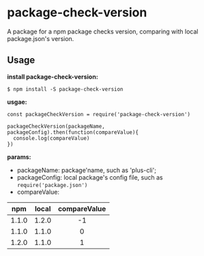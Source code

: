 # package-check-version
A package for a npm package checks version, comparing with local package.json's version.

## Usage

**install package-check-version:**
```
$ npm install -S package-check-version
```

**usgae:**
```
const packageCheckVersion = require('package-check-version')

packageCheckVersion(packageName, packageConfig).then(function(compareValue){
  console.log(compareValue)
})
```

**params:**
- packageName: package'name, such as 'plus-cli';
- packageConfig: local package's config file, such as `require('package.json')`
- compareValue: 

| npm | local | compareValue |
|:----:|:----:|:----:|
| 1.1.0 | 1.2.0 | -1 |
| 1.1.0 | 1.1.0 | 0  |
| 1.2.0 | 1.1.0 | 1  |